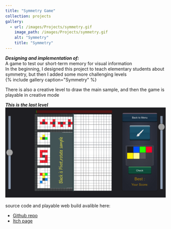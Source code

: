 ```yaml
---
title: "Symmetry Game"
collection: projects
gallery:
  - url: /images/Projects/symmetry.gif  
    image_path: /images/Projects/symmetry.gif  
    alt: "Symmetry"
    title: "Symmetry"
---
```

***Designing and implementation of:***  
A game to test our short-term memory for visual information  
In the beginning, I designed this project to teach elementary students about symmetry, but then I added some more challenging levels  
{% include gallery caption="Symmetry" %}

There is also a creative level to draw the main sample, and then the game is playable in creative mode   

***This is the last level***  
![img](/images/Projects/symmetry_pic.png)

source code and playable web build avalible here:  
* [Github repo](https://github.com/mohmehdi/Symmetry)  
* [Itch page](https://mohmehdi.itch.io/Symmetry)





